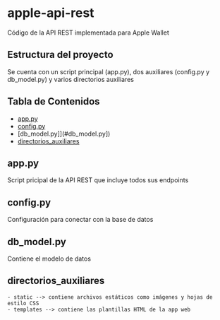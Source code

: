 # apple-api-rest

Código de la API REST implementada para Apple Wallet 

## Estructura del proyecto
Se cuenta con un script principal (app.py), dos auxiliares (config.py y db_model.py) y varios directorios auxiliares

## Tabla de Contenidos

- [app.py](#app.py)
- [config.py](#config.py)
- [db_model.py]](#db_model.py])
- [directorios_auxiliares](#directorios_auxiliares)

## app.py

Script pricipal de la API REST que incluye todos sus endpoints


## config.py

Configuración para conectar con la base de datos
 
## db_model.py

Contiene el modelo de datos 
	

## directorios_auxiliares

   	- static --> contiene archivos estáticos como imágenes y hojas de estilo CSS
   	- templates --> contiene las plantillas HTML de la app web

  
